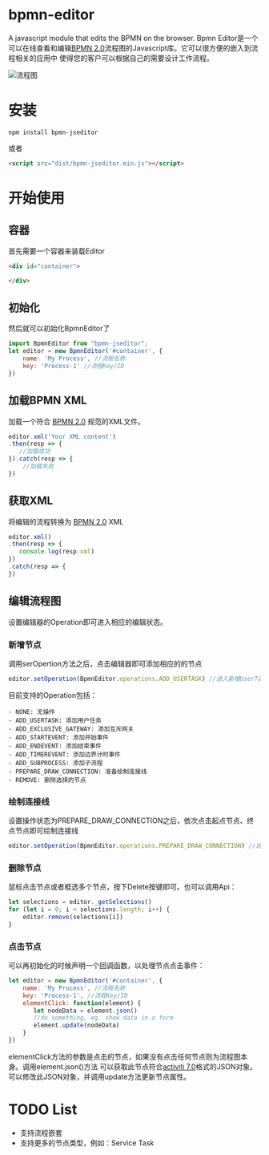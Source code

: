 # bpmn-editor
A javascript module that edits the BPMN on the browser.
Bpmn Editor是一个可以在线查看和编辑[BPMN 2.0](https://www.omg.org/spec/BPMN/2.0/PDF "BPMN 2.0")流程图的Javascript库。它可以很方便的嵌入到流程相关的应用中
使得您的客户可以根据自己的需要设计工作流程。

![流程图](https://assets.honqun.cn/assets/process.png?x-oss-process=image/resize,p_50)

# 安装
```shell script
npm install bpmn-jseditor
```
或者
```html
<script src="dist/bpmn-jseditor.min.js"></script>
```

# 开始使用
## 容器
首先需要一个容器来装载Editor
```html
<div id="container">

</div>
```
## 初始化
然后就可以初始化BpmnEditor了
```javascript
import BpmnEditor from "bpmn-jseditor";
let editor = new BpmnEditor('#container', {
    name: 'My Process', //流程名称
    key: 'Process-1' //流程Key/ID
})
```
## 加载BPMN XML
加载一个符合 [BPMN 2.0](https://www.omg.org/spec/BPMN/2.0/PDF "BPMN 2.0") 规范的XML文件。
```javascript
editor.xml('Your XML content')
.then(resp => {
   //加载成功
}).catch(resp => {
    //加载失败
})
```

## 获取XML
将编辑的流程转换为 [BPMN 2.0](https://www.omg.org/spec/BPMN/2.0/PDF "BPMN 2.0") XML
```javascript
editor.xml()
.then(resp => {
   console.log(resp.xml)
})
.catch(resp => {
})
```
## 编辑流程图
设置编辑器的Operation即可进入相应的编辑状态。
### 新增节点
调用serOpertion方法之后，点击编辑器即可添加相应的的节点
```javascript
editor.setOperation(BpmnEditor.operations.ADD_USERTASK) //进入新增UserTask状态
```
目前支持的Operation包括：

    - NONE: 无操作
    - ADD_USERTASK: 添加用户任务 
    - ADD_EXCLUSIVE_GATEWAY: 添加互斥网关
    - ADD_STARTEVENT: 添加开始事件
    - ADD_ENDEVENT: 添加结束事件
    - ADD_TIMEREVENT: 添加边界计时事件
    - ADD_SUBPROCESS: 添加子流程
    - PREPARE_DRAW_CONNECTION: 准备绘制连接线
    - REMOVE: 删除选择的节点
    
### 绘制连接线
设置操作状态为PREPARE_DRAW_CONNECTION之后，依次点击起点节点、终点节点即可绘制连接线
```javascript
editor.setOperation(BpmnEditor.operations.PREPARE_DRAW_CONNECTION) //进入绘制连接线状态
```
### 删除节点
鼠标点击节点或者框选多个节点，按下Delete按键即可。也可以调用Api：
```javascript
let selections = editor._getSelections()
for (let i = 0; i < selections.length; i++) {
    editor.remove(selections[i])
}
```

### 点击节点
可以再初始化的时候声明一个回调函数，以处理节点点击事件：
```javascript
let editor = new BpmnEditor('#container', {
    name: 'My Process', //流程名称
    key: 'Process-1', //流程Key/ID
    elementClick: function(element) {
       let nodeData = element.json()
       //do something, eg. show data in a form
       element.update(nodeData)
    }
})
```
elementClick方法的参数是点击的节点，如果没有点击任何节点则为流程图本身。调用element.json()方法
可以获取此节点符合[activiti 7.0](https://github.com/Activiti/Activiti/ "Activiti 7")格式的JSON对象。
可以修改此JSON对象，并调用update方法更新节点属性。

# TODO List
- 支持流程嵌套
- 支持更多的节点类型，例如：Service Task
